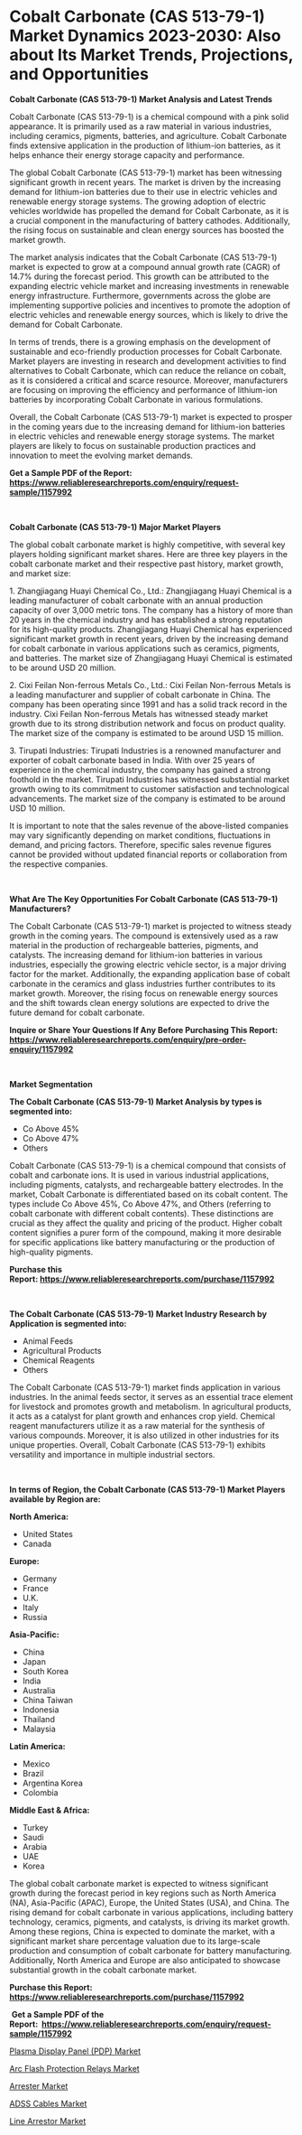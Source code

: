 <p><h1>Cobalt Carbonate (CAS 513-79-1) Market Dynamics 2023-2030: Also about Its Market Trends, Projections, and Opportunities</h1></p><p><strong>Cobalt Carbonate (CAS 513-79-1) Market Analysis and Latest Trends</strong></p>
<p><p>Cobalt Carbonate (CAS 513-79-1) is a chemical compound with a pink solid appearance. It is primarily used as a raw material in various industries, including ceramics, pigments, batteries, and agriculture. Cobalt Carbonate finds extensive application in the production of lithium-ion batteries, as it helps enhance their energy storage capacity and performance.</p><p>The global Cobalt Carbonate (CAS 513-79-1) market has been witnessing significant growth in recent years. The market is driven by the increasing demand for lithium-ion batteries due to their use in electric vehicles and renewable energy storage systems. The growing adoption of electric vehicles worldwide has propelled the demand for Cobalt Carbonate, as it is a crucial component in the manufacturing of battery cathodes. Additionally, the rising focus on sustainable and clean energy sources has boosted the market growth.</p><p>The market analysis indicates that the Cobalt Carbonate (CAS 513-79-1) market is expected to grow at a compound annual growth rate (CAGR) of 14.7% during the forecast period. This growth can be attributed to the expanding electric vehicle market and increasing investments in renewable energy infrastructure. Furthermore, governments across the globe are implementing supportive policies and incentives to promote the adoption of electric vehicles and renewable energy sources, which is likely to drive the demand for Cobalt Carbonate.</p><p>In terms of trends, there is a growing emphasis on the development of sustainable and eco-friendly production processes for Cobalt Carbonate. Market players are investing in research and development activities to find alternatives to Cobalt Carbonate, which can reduce the reliance on cobalt, as it is considered a critical and scarce resource. Moreover, manufacturers are focusing on improving the efficiency and performance of lithium-ion batteries by incorporating Cobalt Carbonate in various formulations.</p><p>Overall, the Cobalt Carbonate (CAS 513-79-1) market is expected to prosper in the coming years due to the increasing demand for lithium-ion batteries in electric vehicles and renewable energy storage systems. The market players are likely to focus on sustainable production practices and innovation to meet the evolving market demands.</p></p>
<p><strong>Get a Sample PDF of the Report:&nbsp; <a href="https://www.reliableresearchreports.com/enquiry/request-sample/1157992">https://www.reliableresearchreports.com/enquiry/request-sample/1157992</a></strong></p>
<p>&nbsp;</p>
<p><strong>Cobalt Carbonate (CAS 513-79-1) Major Market Players</strong></p>
<p><p>The global cobalt carbonate market is highly competitive, with several key players holding significant market shares. Here are three key players in the cobalt carbonate market and their respective past history, market growth, and market size:</p><p>1. Zhangjiagang Huayi Chemical Co., Ltd.: Zhangjiagang Huayi Chemical is a leading manufacturer of cobalt carbonate with an annual production capacity of over 3,000 metric tons. The company has a history of more than 20 years in the chemical industry and has established a strong reputation for its high-quality products. Zhangjiagang Huayi Chemical has experienced significant market growth in recent years, driven by the increasing demand for cobalt carbonate in various applications such as ceramics, pigments, and batteries. The market size of Zhangjiagang Huayi Chemical is estimated to be around USD 20 million.</p><p>2. Cixi Feilan Non-ferrous Metals Co., Ltd.: Cixi Feilan Non-ferrous Metals is a leading manufacturer and supplier of cobalt carbonate in China. The company has been operating since 1991 and has a solid track record in the industry. Cixi Feilan Non-ferrous Metals has witnessed steady market growth due to its strong distribution network and focus on product quality. The market size of the company is estimated to be around USD 15 million.</p><p>3. Tirupati Industries: Tirupati Industries is a renowned manufacturer and exporter of cobalt carbonate based in India. With over 25 years of experience in the chemical industry, the company has gained a strong foothold in the market. Tirupati Industries has witnessed substantial market growth owing to its commitment to customer satisfaction and technological advancements. The market size of the company is estimated to be around USD 10 million.</p><p>It is important to note that the sales revenue of the above-listed companies may vary significantly depending on market conditions, fluctuations in demand, and pricing factors. Therefore, specific sales revenue figures cannot be provided without updated financial reports or collaboration from the respective companies.</p></p>
<p>&nbsp;</p>
<p><strong>What Are The Key Opportunities For Cobalt Carbonate (CAS 513-79-1) Manufacturers?</strong></p>
<p><p>The Cobalt Carbonate (CAS 513-79-1) market is projected to witness steady growth in the coming years. The compound is extensively used as a raw material in the production of rechargeable batteries, pigments, and catalysts. The increasing demand for lithium-ion batteries in various industries, especially the growing electric vehicle sector, is a major driving factor for the market. Additionally, the expanding application base of cobalt carbonate in the ceramics and glass industries further contributes to its market growth. Moreover, the rising focus on renewable energy sources and the shift towards clean energy solutions are expected to drive the future demand for cobalt carbonate.</p></p>
<p><strong>Inquire or Share Your Questions If Any Before Purchasing This Report: <a href="https://www.reliableresearchreports.com/enquiry/pre-order-enquiry/1157992">https://www.reliableresearchreports.com/enquiry/pre-order-enquiry/1157992</a></strong></p>
<p>&nbsp;</p>
<p><strong>Market Segmentation</strong></p>
<p><strong>The Cobalt Carbonate (CAS 513-79-1) Market Analysis by types is segmented into:</strong></p>
<p><ul><li>Co Above 45%</li><li>Co Above 47%</li><li>Others</li></ul></p>
<p><p>Cobalt Carbonate (CAS 513-79-1) is a chemical compound that consists of cobalt and carbonate ions. It is used in various industrial applications, including pigments, catalysts, and rechargeable battery electrodes. In the market, Cobalt Carbonate is differentiated based on its cobalt content. The types include Co Above 45%, Co Above 47%, and Others (referring to cobalt carbonate with different cobalt contents). These distinctions are crucial as they affect the quality and pricing of the product. Higher cobalt content signifies a purer form of the compound, making it more desirable for specific applications like battery manufacturing or the production of high-quality pigments.</p></p>
<p><strong>Purchase this Report:&nbsp;<a href="https://www.reliableresearchreports.com/purchase/1157992">https://www.reliableresearchreports.com/purchase/1157992</a></strong></p>
<p>&nbsp;</p>
<p><strong>The Cobalt Carbonate (CAS 513-79-1) Market Industry Research by Application is segmented into:</strong></p>
<p><ul><li>Animal Feeds</li><li>Agricultural Products</li><li>Chemical Reagents</li><li>Others</li></ul></p>
<p><p>The Cobalt Carbonate (CAS 513-79-1) market finds application in various industries. In the animal feeds sector, it serves as an essential trace element for livestock and promotes growth and metabolism. In agricultural products, it acts as a catalyst for plant growth and enhances crop yield. Chemical reagent manufacturers utilize it as a raw material for the synthesis of various compounds. Moreover, it is also utilized in other industries for its unique properties. Overall, Cobalt Carbonate (CAS 513-79-1) exhibits versatility and importance in multiple industrial sectors.</p></p>
<p>&nbsp;</p>
<p><strong>In terms of Region, the Cobalt Carbonate (CAS 513-79-1) Market Players available by Region are:</strong></p>
<p>
    <p> <strong> North America: </strong>
        <ul>
            <li>United States</li>
            <li>Canada</li>
        </ul>
        </p> 
    <p> <strong> Europe: </strong>
        <ul>
            <li>Germany</li>
            <li>France</li>
            <li>U.K.</li>
            <li>Italy</li>
            <li>Russia</li>
        </ul>
        </p> 
    <p> <strong> Asia-Pacific: </strong>
        <ul>
            <li>China</li>
            <li>Japan</li>
            <li>South Korea</li>
            <li>India</li>
            <li>Australia</li>
            <li>China Taiwan</li>
            <li>Indonesia</li>
            <li>Thailand</li>
            <li>Malaysia</li>
        </ul>
        </p> 
    <p> <strong> Latin America: </strong>
        <ul>
            <li>Mexico</li>
            <li>Brazil</li>
            <li>Argentina Korea</li>
            <li>Colombia</li>
        </ul>
        </p> 
    <p> <strong> Middle East & Africa: </strong>
        <ul>
            <li>Turkey</li>
            <li>Saudi</li>
            <li>Arabia</li>
            <li>UAE</li>
            <li>Korea</li>
        </ul>
    </p>
    </p>
<p><p>The global cobalt carbonate market is expected to witness significant growth during the forecast period in key regions such as North America (NA), Asia-Pacific (APAC), Europe, the United States (USA), and China. The rising demand for cobalt carbonate in various applications, including battery technology, ceramics, pigments, and catalysts, is driving its market growth. Among these regions, China is expected to dominate the market, with a significant market share percentage valuation due to its large-scale production and consumption of cobalt carbonate for battery manufacturing. Additionally, North America and Europe are also anticipated to showcase substantial growth in the cobalt carbonate market.</p></p>
<p><strong>Purchase this Report: <a href="https://www.reliableresearchreports.com/purchase/1157992">https://www.reliableresearchreports.com/purchase/1157992</a></strong></p>
<p>&nbsp;<strong>Get a Sample PDF of the Report:&nbsp;&nbsp;<a href="https://www.reliableresearchreports.com/enquiry/request-sample/1157992">https://www.reliableresearchreports.com/enquiry/request-sample/1157992</a></strong></p>
<p><strong></strong></p>
<p><p><a href="https://github.com/sofayahoo2023/Market-Research-Report-List-1/blob/main/plasma-display-panel-pdp-market.md">Plasma Display Panel (PDP) Market</a></p><p><a href="https://www.linkedin.com/pulse/arc-flash-protection-relays-market-share-amp-new-trends-k0g8e/">Arc Flash Protection Relays Market</a></p><p><a href="https://medium.com/@sureshrainarp23/arrester-market-size-growth-forecast-2023-2030-b3c9439a0a64">Arrester Market</a></p><p><a href="https://www.linkedin.com/pulse/decoding-adss-cables-market-deep-dive-latest-trends-segmentation-1pqbe/">ADSS Cables Market</a></p><p><a href="https://medium.com/@sachintenrp23/line-arrestor-market-size-growth-forecast-2023-2030-acac9c791871">Line Arrestor Market</a></p></p>
